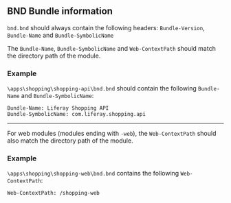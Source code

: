 ## BND Bundle information

```bnd.bnd``` should always contain the following headers:
```Bundle-Version```, ```Bundle-Name``` and
```Bundle-SymbolicName```

The ```Bundle-Name```, ```Bundle-SymbolicName``` and
```Web-ContextPath``` should match the directory path of the module.

### Example

```\apps\shopping\shopping-api\bnd.bnd``` should contain the
following ```Bundle-Name``` and ```Bundle-SymbolicName```:

    Bundle-Name: Liferay Shopping API
    Bundle-SymbolicName: com.liferay.shopping.api

---

For web modules (modules ending with ```-web```), the
```Web-ContextPath``` should also match the directory path of the module.

### Example

```\apps\shopping\shopping-web\bnd.bnd``` contains the following
```Web-ContextPath```:

    Web-ContextPath: /shopping-web